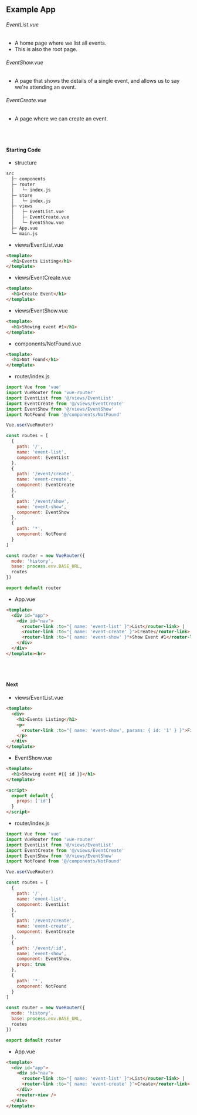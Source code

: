 ## Example App

###### EventList.vue

- A home page where we list all events.
- This is also the root page.

###### EventShow.vue

- A page that shows the details of a single event, and allows us to say we're attending an event.

###### EventCreate.vue

- A page where we can create an event.

<br>

<br>

#### Starting Code

- structure

```bash
src
  ├─ components
  ├─ router
  │   └─ index.js
  ├─ store
  │   └─ index.js
  ├─ views
  │   ├─ EventList.vue
  │   ├─ EventCreate.vue
  │   └─ EventShow.vue
  ├─ App.vue
  └─ main.js
```

- views/EventList.vue

```html
<template>
  <h1>Events Listing</h1>
</template>
```

- views/EventCreate.vue

```html
<template>
  <h1>Create Event</h1>
</template>
```

- views/EventShow.vue

```html
<template>
  <h1>Showing event #1</h1>
</template>
```

- components/NotFound.vue

```html
<template>
  <h1>Not Found</h1>
</template>
```

- router/index.js

```js
import Vue from 'vue'
import VueRouter from 'vue-router'
import EventList from '@/views/EventList'
import EventCreate from '@/views/EventCreate'
import EventShow from '@/views/EventShow'
import NotFound from '@/components/NotFound'

Vue.use(VueRouter)

const routes = [
  {
    path: '/',
    name: 'event-list',
    component: EventList
  },
  {
    path: '/event/create',
    name: 'event-create',
    component: EventCreate
  },
  {
    path: '/event/show',
    name: 'event-show',
    component: EventShow
  },
  {
    path: '*',
    component: NotFound
  }
]

const router = new VueRouter({
  mode: 'history',
  base: process.env.BASE_URL,
  routes
})

export default router
```

- App.vue

```html
<template>
  <div id="app">
    <div id="nav">
      <router-link :to="{ name: 'event-list' }">List</router-link> |
      <router-link :to="{ name: 'event-create' }">Create</router-link> |
      <router-link :to="{ name: 'event-show' }">Show Event #1</router-link>
    </div>
  </div>
</template><br>
```

<br>

<br>

#### Next

- views/EventList.vue

```html
<template>
  <div>
    <h1>Events Listing</h1>
    <p>
      <router-link :to="{ name: 'event-show', params: { id: '1' } }">First Event</router-link>
    </p>
  </div>
</template>
```

- EventShow.vue

```html
<template>
  <h1>Showing event #{{ id }}</h1>
</template>

<script>
  export default {
    props: ['id']
  }
</script>
```

- router/index.js

```js
import Vue from 'vue'
import VueRouter from 'vue-router'
import EventList from '@/views/EventList'
import EventCreate from '@/views/EventCreate'
import EventShow from '@/views/EventShow'
import NotFound from '@/components/NotFound'

Vue.use(VueRouter)

const routes = [
  {
    path: '/',
    name: 'event-list',
    component: EventList
  },
  {
    path: '/event/create',
    name: 'event-create',
    component: EventCreate
  },
  {
    path: '/event/:id',
    name: 'event-show',
    component: EventShow,
    props: true
  },
  {
    path: '*',
    component: NotFound
  }
]

const router = new VueRouter({
  mode: 'history',
  base: process.env.BASE_URL,
  routes
})

export default router
```

- App.vue

```html
<template>
  <div id="app">
    <div id="nav">
      <router-link :to="{ name: 'event-list' }">List</router-link> |
      <router-link :to="{ name: 'event-create' }">Create</router-link>
    </div>
    <router-view />
  </div>
</template>
```

<br>

<br>

#### 



















